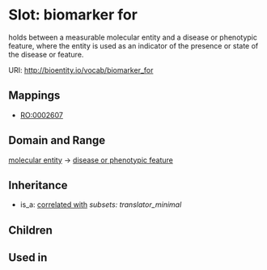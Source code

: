# Slot: biomarker for


holds between a measurable molecular entity and a disease or phenotypic feature, where the entity is used as an indicator of the presence or state of the disease or feature.

URI: http://bioentity.io/vocab/biomarker_for
## Mappings

 * [RO:0002607](http://purl.obolibrary.org/obo/RO_0002607)
## Domain and Range

[molecular entity](MolecularEntity.md) -> [disease or phenotypic feature](DiseaseOrPhenotypicFeature.md)
## Inheritance

 *  is_a: [correlated with](correlated_with.md) *subsets: translator_minimal*
## Children

## Used in

